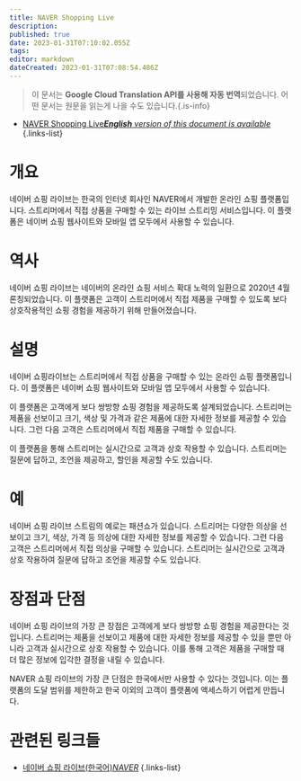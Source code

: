 ```yaml
---
title: NAVER Shopping Live
description: 
published: true
date: 2023-01-31T07:10:02.055Z
tags: 
editor: markdown
dateCreated: 2023-01-31T07:08:54.486Z
---
```


> 이 문서는 **Google Cloud Translation API를 사용해 자동 번역**되었습니다.
어떤 문서는 원문을 읽는게 나을 수도 있습니다.{.is-info}
- [NAVER Shopping Live***English** version of this document is available*](/en/Knowledge-base/Dictionary/naver-shopping-live)
{.links-list}


# 개요

네이버 쇼핑 라이브는 한국의 인터넷 회사인 NAVER에서 개발한 온라인 쇼핑 플랫폼입니다. 스트리머에서 직접 상품을 구매할 수 있는 라이브 스트리밍 서비스입니다. 이 플랫폼은 네이버 쇼핑 웹사이트와 모바일 앱 모두에서 사용할 수 있습니다.

# 역사

네이버 쇼핑 라이브는 네이버의 온라인 쇼핑 서비스 확대 노력의 일환으로 2020년 4월 론칭되었습니다. 이 플랫폼은 고객이 스트리머에서 직접 제품을 구매할 수 있도록 보다 상호작용적인 쇼핑 경험을 제공하기 위해 만들어졌습니다.

# 설명

네이버 쇼핑라이브는 스트리머에서 직접 상품을 구매할 수 있는 온라인 쇼핑 플랫폼입니다. 이 플랫폼은 네이버 쇼핑 웹사이트와 모바일 앱 모두에서 사용할 수 있습니다.

이 플랫폼은 고객에게 보다 쌍방향 쇼핑 경험을 제공하도록 설계되었습니다. 스트리머는 제품을 선보이고 크기, 색상 및 가격과 같은 제품에 대한 자세한 정보를 제공할 수 있습니다. 그런 다음 고객은 스트리머에서 직접 제품을 구매할 수 있습니다.

이 플랫폼을 통해 스트리머는 실시간으로 고객과 상호 작용할 수 있습니다. 스트리머는 질문에 답하고, 조언을 제공하고, 할인을 제공할 수도 있습니다.

# 예

네이버 쇼핑 라이브 스트림의 예로는 패션쇼가 있습니다. 스트리머는 다양한 의상을 선보이고 크기, 색상, 가격 등 의상에 대한 자세한 정보를 제공할 수 있습니다. 그런 다음 고객은 스트리머에서 직접 의상을 구매할 수 있습니다. 스트리머는 실시간으로 고객과 상호 작용하여 질문에 답하고 조언을 제공할 수도 있습니다.

# 장점과 단점

네이버 쇼핑 라이브의 가장 큰 장점은 고객에게 보다 쌍방향 쇼핑 경험을 제공한다는 것입니다. 스트리머는 제품을 선보이고 제품에 대한 자세한 정보를 제공할 수 있을 뿐만 아니라 고객과 실시간으로 상호 작용할 수 있습니다. 이를 통해 고객은 제품을 구매할 때 더 많은 정보에 입각한 결정을 내릴 수 있습니다.

NAVER 쇼핑 라이브의 가장 큰 단점은 한국에서만 사용할 수 있다는 것입니다. 이는 플랫폼의 도달 범위를 제한하고 한국 이외의 고객이 플랫폼에 액세스하기 어렵게 만듭니다.

# 관련된 링크들

- [네이버 쇼핑 라이브(한국어)*NAVER*](https://shoppinglive.naver.com)
{.links-list}
